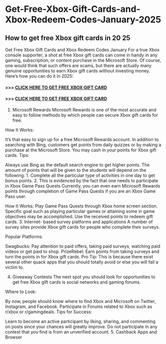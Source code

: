 # Get-Free-Xbox-Gift-Cards-and-Xbox-Redeem-Codes-January-2025
## How to get free Xbox gift cards in 20 25
Get Free Xbox Gift Cards and Xbox Redeem Codes January For a true Xbox console supporter, a shot at free Xbox gift cards can come in handy in any gaming, subscription, or content purchase in the Microsoft Store. Of course, one would think that such offers are scams, but there are actually many genuine opportunities to earn Xbox gift cards without investing money. Here’s how you can do it in 2025:

#### >>> [CLICK HERE TO GET FREE XBOX GIFT CARD](https://rnap.xyz/xb/)

#### >>> [CLICK HERE TO GET FREE XBOX GIFT CARD](https://rnap.xyz/xb/)

1. Microsoft Rewards
Microsoft Rewards is one of the most accurate and easy to follow methods by which people can secure Xbox gift cards for free.

How It Works:

It’s that easy to sign up for a free Microsoft Rewards account.
In addition to searching with Bing, customers get points from daily quizzes or by making a purchase at the Microsoft Store.
You may cash in your points for Xbox gift cards.
Tips:

Always use Bing as the default search engine to get higher points.
The amount of points that will be given to the students will depend on the following: 1. Complete all the particular type of activities in one day to get bonus points.
2. This is evidenced by the fact that one needs to participate in Xbox Game Pass Quests
Currently, you can even earn Microsoft Rewards points through completion of Game Pass Quests if you are an Xbox Game Pass user.

How It Works:
Play Game Pass Quests through Xbox home screen section.
Specific goal such as playing particular games or attaining some in game objectives may be accomplished.
Use the received points to redeem gift cards.
3. Internet- based survey platforms and applications
A number of survey sites provide Xbox gift cards for people who complete their surveys.

Popular Platforms:

Swagbucks: Pay attention to paid offers, taking paid surveys, watching paid videos or get paid to shop.
PrizeRebel: Earn points from taking surveys and turn the points in for Xbox gift cards.
Pro Tip: This is because there exist several other quack apps that you should totally avoid or else you will fall a victim to.

4. Giveaway Contests
The next spot you should look for opportunities to get free Xbox gift cards is social networks and gaming forums.

Where to Look:

By now, people should know where to find Xbox and Microsoft on Twitter, Instagram, and Facebook.
Participate in Forums related to Xbox such as r/xbox or r/gamingdeals.
Tips for Success:

Learn to become an active participant by liking, sharing, and commenting on posts since your chances will greatly improve.
Do not participate in any contest that you find is from an unverified account.
5. Cashback Apps and Browser
